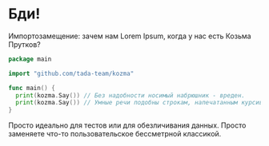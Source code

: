 # Бди!
Импортозамещение: зачем нам Lorem Ipsum, когда у нас есть Козьма Прутков?

```go
package main

import "github.com/tada-team/kozma"

func main() {
  print(kozma.Say()) // Без надобности носимый набрюшник - вреден.
  print(kozma.Say()) // Умные речи подобны строкам, напечатанным курсивом.
}
```

Просто идеально для тестов или для обезличивания данных. Просто заменяете что-то пользовательское бессметрной классикой.
